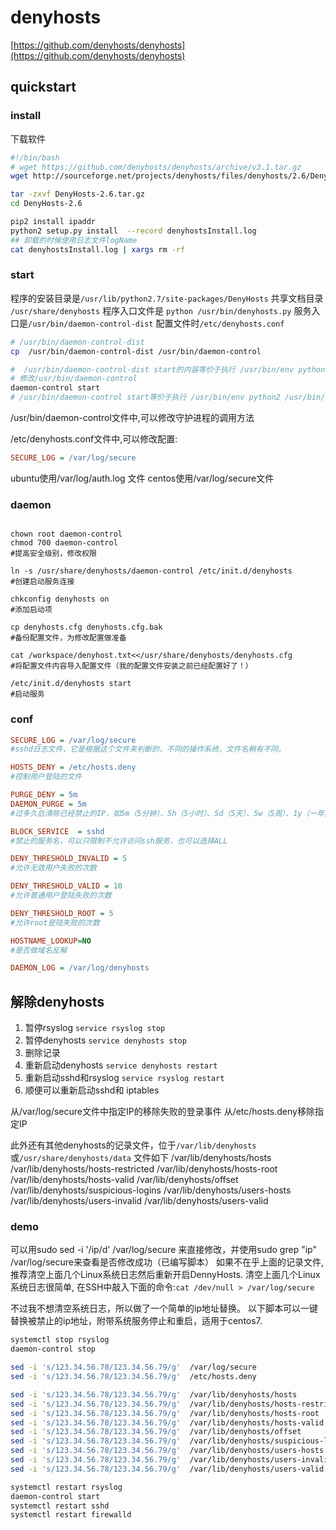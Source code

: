 # denyhosts

[https://github.com/denyhosts/denyhosts](https://github.com/denyhosts/denyhosts)
## quickstart
### install
下载软件
``` bash
#!/bin/bash
# wget https://github.com/denyhosts/denyhosts/archive/v3.1.tar.gz 
wget http://sourceforge.net/projects/denyhosts/files/denyhosts/2.6/DenyHosts-2.6.tar.gz # python2 的多年前的旧版本

tar -zxvf DenyHosts-2.6.tar.gz
cd DenyHosts-2.6

pip2 install ipaddr 
python2 setup.py install  --record denyhostsInstall.log
## 卸载的时候使用日志文件logName
cat denyhostsInstall.log | xargs rm -rf
```

### start
程序的安装目录是`/usr/lib/python2.7/site-packages/DenyHosts`
共享文档目录 `/usr/share/denyhosts`
程序入口文件是 `python /usr/bin/denyhosts.py`
服务入口是`/usr/bin/daemon-control-dist`
配置文件时`/etc/denyhosts.conf`

``` bash
# /usr/bin/daemon-control-dist
cp  /usr/bin/daemon-control-dist /usr/bin/daemon-control

#  /usr/bin/daemon-control-dist start的内容等价于执行 /usr/bin/env python /usr/local/bin/denyhosts --config /etc/denyhosts.conf --daemon
# 修改/usr/bin/daemon-control
daemon-control start
# /usr/bin/daemon-control start等价于执行 /usr/bin/env python2 /usr/bin/denyhosts.py --config /etc/denyhosts.conf --daemon
```

/usr/bin/daemon-control文件中,可以修改守护进程的调用方法

/etc/denyhosts.conf文件中,可以修改配置:
``` ini
SECURE_LOG = /var/log/secure

```
ubuntu使用/var/log/auth.log 文件
centos使用/var/log/secure文件


### daemon

```

chown root daemon-control
chmod 700 daemon-control
#提高安全级别，修改权限

ln -s /usr/share/denyhosts/daemon-control /etc/init.d/denyhosts
#创建启动服务连接

chkconfig denyhosts on
#添加启动项

cp denyhosts.cfg denyhosts.cfg.bak
#备份配置文件，为修改配置做准备

cat /workspace/denyhost.txt<</usr/share/denyhosts/denyhosts.cfg
#将配置文件内容导入配置文件（我的配置文件安装之前已经配置好了！）

/etc/init.d/denyhosts start
#启动服务

```

### conf

``` ini
SECURE_LOG = /var/log/secure
#sshd日志文件，它是根据这个文件来判断的，不同的操作系统，文件名稍有不同。

HOSTS_DENY = /etc/hosts.deny
#控制用户登陆的文件

PURGE_DENY = 5m
DAEMON_PURGE = 5m
#过多久后清除已经禁止的IP，如5m（5分钟）、5h（5小时）、5d（5天）、5w（5周）、1y（一年）

BLOCK_SERVICE  = sshd
#禁止的服务名，可以只限制不允许访问ssh服务，也可以选择ALL

DENY_THRESHOLD_INVALID = 5
#允许无效用户失败的次数

DENY_THRESHOLD_VALID = 10
#允许普通用户登陆失败的次数

DENY_THRESHOLD_ROOT = 5
#允许root登陆失败的次数

HOSTNAME_LOOKUP=NO
#是否做域名反解

DAEMON_LOG = /var/log/denyhosts
```

## 解除denyhosts

1. 暂停rsyslog `service rsyslog stop`
2. 暂停denyhosts `service denyhosts stop`
3. 删除记录
4. 重新启动denyhosts  `service denyhosts restart`
5. 重新启动sshd和rsyslog `service rsyslog restart`
6. 顺便可以重新启动sshd和 iptables

从/var/log/secure文件中指定IP的移除失败的登录事件
从/etc/hosts.deny移除指定IP

此外还有其他denyhosts的记录文件，位于`/var/lib/denyhosts `或`/usr/share/denyhosts/data`
文件如下
/var/lib/denyhosts/hosts
/var/lib/denyhosts/hosts-restricted
/var/lib/denyhosts/hosts-root
/var/lib/denyhosts/hosts-valid
/var/lib/denyhosts/offset
/var/lib/denyhosts/suspicious-logins
/var/lib/denyhosts/users-hosts
/var/lib/denyhosts/users-invalid
/var/lib/denyhosts/users-valid



### demo
可以用sudo sed -i '/ip/d' /var/log/secure 来直接修改，并使用sudo grep "ip" /var/log/secure来查看是否修改成功（已编写脚本）
如果不在乎上面的记录文件, 推荐清空上面几个Linux系统日志然后重新开启DennyHosts. 
清空上面几个Linux系统日志很简单, 在SSH中敲入下面的命令:`cat /dev/null > /var/log/secure`

不过我不想清空系统日志，所以做了一个简单的ip地址替换。
以下脚本可以一键替换被禁止的ip地址，附带系统服务停止和重启，适用于centos7.
``` bash
systemctl stop rsyslog
daemon-control stop  

sed -i 's/123.34.56.78/123.34.56.79/g'  /var/log/secure
sed -i 's/123.34.56.78/123.34.56.79/g'  /etc/hosts.deny

sed -i 's/123.34.56.78/123.34.56.79/g'  /var/lib/denyhosts/hosts
sed -i 's/123.34.56.78/123.34.56.79/g'  /var/lib/denyhosts/hosts-restricted
sed -i 's/123.34.56.78/123.34.56.79/g'  /var/lib/denyhosts/hosts-root
sed -i 's/123.34.56.78/123.34.56.79/g'  /var/lib/denyhosts/hosts-valid
sed -i 's/123.34.56.78/123.34.56.79/g'  /var/lib/denyhosts/offset
sed -i 's/123.34.56.78/123.34.56.79/g'  /var/lib/denyhosts/suspicious-logins
sed -i 's/123.34.56.78/123.34.56.79/g'  /var/lib/denyhosts/users-hosts
sed -i 's/123.34.56.78/123.34.56.79/g'  /var/lib/denyhosts/users-invalid
sed -i 's/123.34.56.78/123.34.56.79/g'  /var/lib/denyhosts/users-valid

systemctl restart rsyslog
daemon-control start 
systemctl restart sshd
systemctl restart firewalld
 
```
